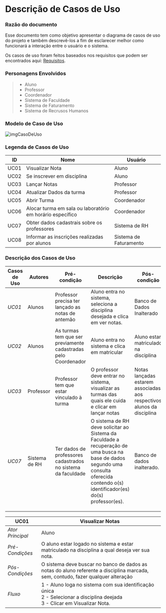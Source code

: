 # Descrição de Casos de Uso

### Razão do documento
Esse documento tem como objetivo apresentar o diagrama de casos de uso do projeto e também descrevê-los a fim de
esclarecer melhor como funcionará a interação entre o usuário e o sistema.

Os casos de uso foram feitos baseados nos requisitos que podem ser encontrados aqui: [Requisitos].

### Personagens Envolvidos
> - Aluno
> - Professor
> - Coordenador
> - Sistema de Faculdade
> - Sistema de Faturamento
> - Sistema de Recrusos Humanos

### Modelo de Caso de Uso
![imgCasoDeUso]

### Legenda de Casos de Uso
| **ID** | **Nome** | **Usuário** |
|---|---|---| 
| UC01 | Visualizar Nota | Aluno |
| UC02 | Se inscrever em disciplina | Aluno |
| UC03 | Lançar Notas | Professor |
| UC04 | Atualizar Dados da turma | Professor |
| UC05 | Abrir Turma | Coordenador |
| UC06 | Alocar turma em sala ou laboratório em horário específico | Coordenador |
| UC07 | Obter dados cadastrais sobre os professores | Sistema de RH |
| UC08 | Informar as inscrições realizadas por alunos | Sistema de Faturamento |

### Descrição dos Casos de Uso
| **Casos de Uso** | **Autores** |**Pré-condição** | **Descrição** | **Pós-condição** |
|---|---|---|---|---|
| *UC01* | Alunos | Professor precisa ter lançado as notas de antemão | Aluno entra no sistema, seleciona a disciplina desejada e clica em ver notas. | Banco de Dados Inalterado |
| *UC02* | Alunos | As turmas tem que ser previamente cadastradas pelo Coordenador | Aluno entra no sistema e clica em matricular | Aluno estar matriculado na disciplina |
| *UC03* | Professor | Professor tem que estar vinculado à turma | O professor deve entrar no sistema, visualizar as turmas das quais ele cuida e clicar em lançar notas | Notas lançadas estarem associadas aos respectivos alunos da disciplina |
| *UC07* | Sistema de RH | Ter dados de professores cadastrados no sistema da faculdade | O sistema de RH deve solicitar ao Sistema da Faculdade a recuperação de uma busca na base de dados segundo uma consulta oferecida contendo o(s) identificador(es) do(s) professor(es). | Banco de dados inalterado. |
|  |  |  | | |
|  |  |  | | | 
|  |  |  | | |

| **UC01** | **Visualizar Notas**  |
|---|---|
| *Ator Principal* | Aluno |
| *Pré-Condições* | O aluno estar logado no sistema e estar matriculado na disciplina a qual deseja ver sua nota. |
| *Pós-Condições* | O sistema deve buscar no banco de dados as notas do aluno referente a disciplina marcada, sem, contudo, fazer qualquer alteração |
| *Fluxo* | 1 - Aluno loga no sistema com sua identificação única <br> 2 - Selecionar a disciplina deejada <br> 3 - Clicar em Visualizar Nota.|

[imgCasoDeUso]: <https://github.com/artiumdominus/PS-2017-2-ES-Faculdade/blob/master/2.An%C3%A1lise/2.1.Modelo%20de%20Caso%20de%20Uso%20-%20MCU/casosDeUso.jpg?raw=true>
[Requisitos]: <https://github.com/artiumdominus/PS-2017-2-ES-Faculdade/blob/master/1.Gest%C3%A3o/Tema%2001%20-%20Faculdade.docx>